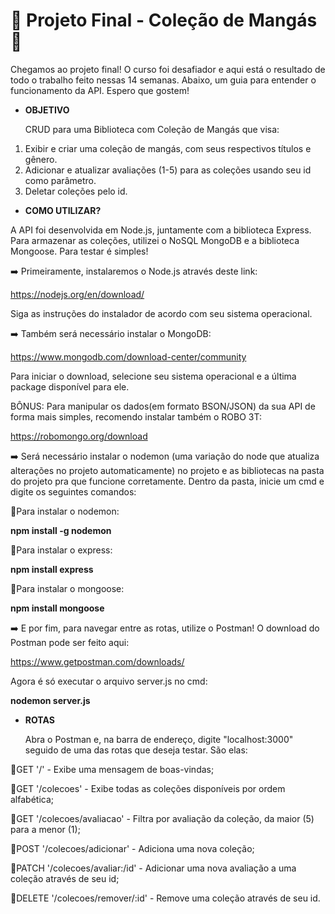 # :cherry_blossom: Projeto Final - Coleção de Mangás :cherry_blossom:

Chegamos ao projeto final! O curso foi desafiador e aqui está o resultado de todo o trabalho feito nessas 14 semanas.
Abaixo, um guia para entender o funcionamento da API. Espero que gostem!


- <b>OBJETIVO</b> <p>
CRUD para uma Biblioteca com Coleção de Mangás que visa:<p>

1. Exibir e criar uma coleção de mangás, com seus respectivos títulos e gênero.
2. Adicionar e atualizar avaliações (1-5) para as coleções usando seu id como parâmetro.
3. Deletar coleções pelo id.

- <b>COMO UTILIZAR?</b>

A API foi desenvolvida em Node.js, juntamente com a biblioteca Express. 
Para armazenar as coleções, utilizei o NoSQL MongoDB e a biblioteca Mongoose. Para testar é simples!

:arrow_right: Primeiramente, instalaremos o Node.js através deste link:<p>
https://nodejs.org/en/download/<p>
Siga as instruções do instalador de acordo com seu sistema operacional.

:arrow_right: Também será necessário instalar o MongoDB:<p>
https://www.mongodb.com/download-center/community<p>
Para iniciar o download, selecione seu sistema operacional e a última package disponível para ele.

BÔNUS: Para manipular os dados(em formato BSON/JSON) da sua API de forma mais simples, recomendo instalar também o ROBO 3T:<p>
https://robomongo.org/download

:arrow_right: Será necessário instalar o nodemon (uma variação do node que atualiza alterações no projeto automaticamente) no projeto e as bibliotecas na pasta do projeto pra que funcione corretamente. Dentro da pasta, inicie um cmd e digite os seguintes comandos:<p>

:small_blue_diamond:Para instalar o nodemon: <p>
  <b>npm install -g nodemon</b> <p>

:small_blue_diamond:Para instalar o express: <p>
  <b>npm install express</b><p>

:small_blue_diamond:Para instalar o mongoose: <p>

<b>npm install mongoose</b> <p>
 
 
:arrow_right: E por fim, para navegar entre as rotas, utilize o Postman! O download do Postman pode ser feito aqui: <p>
  https://www.getpostman.com/downloads/ <p>
    
 Agora é só executar o arquivo server.js no cmd: <p>
  <b> nodemon server.js </b> <p>  

- <b>ROTAS</b><p>
Abra o Postman e, na barra de endereço, digite "localhost:3000" seguido de uma das rotas que deseja testar. São elas:

:small_blue_diamond:GET '/' - Exibe uma mensagem de boas-vindas;<p>
:small_blue_diamond:GET '/colecoes' - Exibe todas as coleções disponíveis por ordem alfabética;<p>
:small_blue_diamond:GET '/colecoes/avaliacao' - Filtra por avaliação da coleção, da maior (5) para a menor (1);<p>
:small_blue_diamond:POST '/colecoes/adicionar' - Adiciona uma nova coleção;<p>
:small_blue_diamond:PATCH '/colecoes/avaliar:/id' - Adicionar uma nova avaliação a uma coleção através de seu id;<p>
:small_blue_diamond:DELETE '/colecoes/remover/:id' - Remove uma coleção através de seu id.


